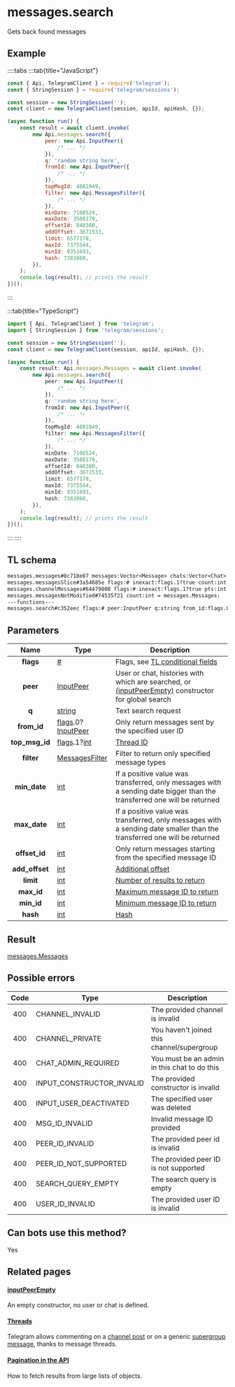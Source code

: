 # messages.search

Gets back found messages

## Example

::::tabs
:::tab{title="JavaScript"}

```js
const { Api, TelegramClient } = require('telegram');
const { StringSession } = require('telegram/sessions');

const session = new StringSession('');
const client = new TelegramClient(session, apiId, apiHash, {});

(async function run() {
    const result = await client.invoke(
        new Api.messages.search({
            peer: new Api.InputPeer({
                /* ... */
            }),
            q: 'random string here',
            fromId: new Api.InputPeer({
                /* ... */
            }),
            topMsgId: 4881049,
            filter: new Api.MessagesFilter({
                /* ... */
            }),
            minDate: 7108524,
            maxDate: 3588179,
            offsetId: 840380,
            addOffset: 3671533,
            limit: 6577178,
            maxId: 7375544,
            minId: 9351693,
            hash: 7383860,
        }),
    );
    console.log(result); // prints the result
})();
```

:::

:::tab{title="TypeScript"}

```ts
import { Api, TelegramClient } from 'telegram';
import { StringSession } from 'telegram/sessions';

const session = new StringSession('');
const client = new TelegramClient(session, apiId, apiHash, {});

(async function run() {
    const result: Api.messages.Messages = await client.invoke(
        new Api.messages.search({
            peer: new Api.InputPeer({
                /* ... */
            }),
            q: 'random string here',
            fromId: new Api.InputPeer({
                /* ... */
            }),
            topMsgId: 4881049,
            filter: new Api.MessagesFilter({
                /* ... */
            }),
            minDate: 7108524,
            maxDate: 3588179,
            offsetId: 840380,
            addOffset: 3671533,
            limit: 6577178,
            maxId: 7375544,
            minId: 9351693,
            hash: 7383860,
        }),
    );
    console.log(result); // prints the result
})();
```

:::
::::

## TL schema

```txt
messages.messages#8c718e87 messages:Vector<Message> chats:Vector<Chat> users:Vector<User> = messages.Messages;
messages.messagesSlice#3a54685e flags:# inexact:flags.1?true count:int next_rate:flags.0?int offset_id_offset:flags.2?int messages:Vector<Message> chats:Vector<Chat> users:Vector<User> = messages.Messages;
messages.channelMessages#64479808 flags:# inexact:flags.1?true pts:int count:int offset_id_offset:flags.2?int messages:Vector<Message> chats:Vector<Chat> users:Vector<User> = messages.Messages;
messages.messagesNotModified#74535f21 count:int = messages.Messages;
---functions---
messages.search#c352eec flags:# peer:InputPeer q:string from_id:flags.0?InputPeer top_msg_id:flags.1?int filter:MessagesFilter min_date:int max_date:int offset_id:int add_offset:int limit:int max_id:int min_id:int hash:int = messages.Messages;
```

## Parameters

|      Name      | Type                                                                                                                                 | Description                                                                                                                                                |
| :------------: | ------------------------------------------------------------------------------------------------------------------------------------ | ---------------------------------------------------------------------------------------------------------------------------------------------------------- |
|   **flags**    | [#](https://core.telegram.org/type/%23)                                                                                              | Flags, see [TL conditional fields](https://core.telegram.org/mtproto/TL-combinators#conditional-fields)                                                    |
|    **peer**    | [InputPeer](https://core.telegram.org/type/InputPeer)                                                                                | User or chat, histories with which are searched, or [(inputPeerEmpty)](https://core.telegram.org/constructor/inputPeerEmpty) constructor for global search |
|     **q**      | [string](https://core.telegram.org/type/string)                                                                                      | Text search request                                                                                                                                        |
|  **from_id**   | [flags](https://core.telegram.org/mtproto/TL-combinators#conditional-fields).0?[InputPeer](https://core.telegram.org/type/InputPeer) | Only return messages sent by the specified user ID                                                                                                         |
| **top_msg_id** | [flags](https://core.telegram.org/mtproto/TL-combinators#conditional-fields).1?[int](https://core.telegram.org/type/int)             | [Thread ID](https://core.telegram.org/api/threads)                                                                                                         |
|   **filter**   | [MessagesFilter](https://core.telegram.org/type/MessagesFilter)                                                                      | Filter to return only specified message types                                                                                                              |
|  **min_date**  | [int](https://core.telegram.org/type/int)                                                                                            | If a positive value was transferred, only messages with a sending date bigger than the transferred one will be returned                                    |
|  **max_date**  | [int](https://core.telegram.org/type/int)                                                                                            | If a positive value was transferred, only messages with a sending date smaller than the transferred one will be returned                                   |
| **offset_id**  | [int](https://core.telegram.org/type/int)                                                                                            | Only return messages starting from the specified message ID                                                                                                |
| **add_offset** | [int](https://core.telegram.org/type/int)                                                                                            | [Additional offset](https://core.telegram.org/api/offsets)                                                                                                 |
|   **limit**    | [int](https://core.telegram.org/type/int)                                                                                            | [Number of results to return](https://core.telegram.org/api/offsets)                                                                                       |
|   **max_id**   | [int](https://core.telegram.org/type/int)                                                                                            | [Maximum message ID to return](https://core.telegram.org/api/offsets)                                                                                      |
|   **min_id**   | [int](https://core.telegram.org/type/int)                                                                                            | [Minimum message ID to return](https://core.telegram.org/api/offsets)                                                                                      |
|    **hash**    | [int](https://core.telegram.org/type/int)                                                                                            | [Hash](https://core.telegram.org/api/offsets)                                                                                                              |

## Result

[messages.Messages](https://core.telegram.org/type/messages.Messages)

## Possible errors

| Code | Type                      | Description                                  |
| :--: | ------------------------- | -------------------------------------------- |
| 400  | CHANNEL_INVALID           | The provided channel is invalid              |
| 400  | CHANNEL_PRIVATE           | You haven't joined this channel/supergroup   |
| 400  | CHAT_ADMIN_REQUIRED       | You must be an admin in this chat to do this |
| 400  | INPUT_CONSTRUCTOR_INVALID | The provided constructor is invalid          |
| 400  | INPUT_USER_DEACTIVATED    | The specified user was deleted               |
| 400  | MSG_ID_INVALID            | Invalid message ID provided                  |
| 400  | PEER_ID_INVALID           | The provided peer id is invalid              |
| 400  | PEER_ID_NOT_SUPPORTED     | The provided peer ID is not supported        |
| 400  | SEARCH_QUERY_EMPTY        | The search query is empty                    |
| 400  | USER_ID_INVALID           | The provided user ID is invalid              |

## Can bots use this method?

Yes

## Related pages

#### [inputPeerEmpty](https://core.telegram.org/constructor/inputPeerEmpty)

An empty constructor, no user or chat is defined.

#### [Threads](https://core.telegram.org/api/threads)

Telegram allows commenting on a [channel post](https://core.telegram.org/api/channel) or on a generic [supergroup message](https://core.telegram.org/api/channel), thanks to message threads.

#### [Pagination in the API](https://core.telegram.org/api/offsets)

How to fetch results from large lists of objects.
